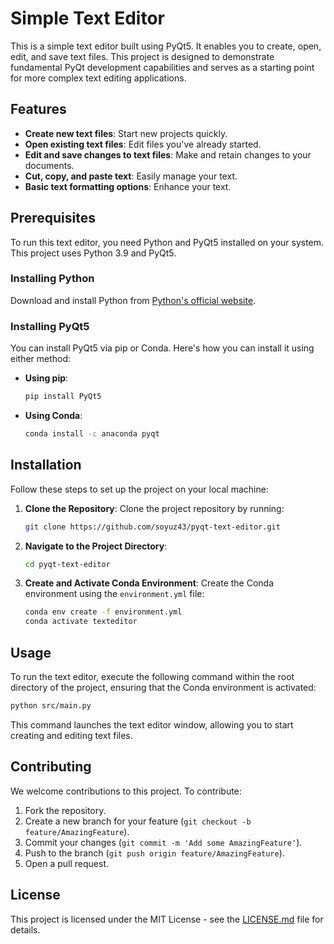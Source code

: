 # Simple Text Editor

This is a simple text editor built using PyQt5. It enables you to create, open, edit, and save text files. This project is designed to demonstrate fundamental PyQt development capabilities and serves as a starting point for more complex text editing applications.

## Features

- **Create new text files**: Start new projects quickly.
- **Open existing text files**: Edit files you've already started.
- **Edit and save changes to text files**: Make and retain changes to your documents.
- **Cut, copy, and paste text**: Easily manage your text.
- **Basic text formatting options**: Enhance your text.

## Prerequisites

To run this text editor, you need Python and PyQt5 installed on your system. This project uses Python 3.9 and PyQt5.

### Installing Python

Download and install Python from [Python's official website](https://www.python.org/downloads/).

### Installing PyQt5

You can install PyQt5 via pip or Conda. Here's how you can install it using either method:

- **Using pip**:
  ```bash
  pip install PyQt5
  ```
  
- **Using Conda**:
  ```bash
  conda install -c anaconda pyqt
  ```

## Installation

Follow these steps to set up the project on your local machine:

1. **Clone the Repository**:
   Clone the project repository by running:
   ```bash
   git clone https://github.com/soyuz43/pyqt-text-editor.git
   ```

2. **Navigate to the Project Directory**:
   ```bash
   cd pyqt-text-editor
   ```

3. **Create and Activate Conda Environment**:
   Create the Conda environment using the `environment.yml` file:
   ```bash
   conda env create -f environment.yml
   conda activate texteditor
   ```

## Usage

To run the text editor, execute the following command within the root directory of the project, ensuring that the Conda environment is activated:
```bash
python src/main.py
```
This command launches the text editor window, allowing you to start creating and editing text files.

## Contributing

We welcome contributions to this project. To contribute:
1. Fork the repository.
2. Create a new branch for your feature (`git checkout -b feature/AmazingFeature`).
3. Commit your changes (`git commit -m 'Add some AmazingFeature'`).
4. Push to the branch (`git push origin feature/AmazingFeature`).
5. Open a pull request.

## License

This project is licensed under the MIT License - see the [LICENSE.md](LICENSE.md) file for details.
